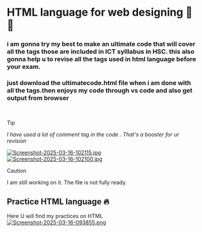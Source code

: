  # HTML language for web designing 🚀🔥
<h3>i am gonna try my best to make an ultimate code that will cover all the tags those are included in ICT sylllabus in HSC.
this also gonna help u to revise all the tags used in html language before your exam. <h3>
<h3>just download the ultimatecode.html file when i am done with all the tags.then enjoys my code through vs code and also get output from browser</h3><br>

> [!TIP]
> <i> I have used a lot of comment tag in the code . That's a booster for ur revision </i> 
 
[![Screenshot-2025-03-16-102115.jpg](https://i.postimg.cc/nz2kpBtx/Screenshot-2025-03-16-102115.jpg)](https://postimg.cc/DJWscWZp)
 [![Screenshot-2025-03-16-102100.jpg](https://i.postimg.cc/k5xsYL1B/Screenshot-2025-03-16-102100.jpg)](https://postimg.cc/FfH07CQ4)
 
 > [!Caution]
> I am still working on it. The file is not fully ready.
 
## Practice HTML language 🔥
Here U will find my practices on HTML  
[![Screenshot-2025-03-16-093855.png](https://i.postimg.cc/DZwvY3vg/Screenshot-2025-03-16-093855.png)](https://postimg.cc/d7gcLXTk)


